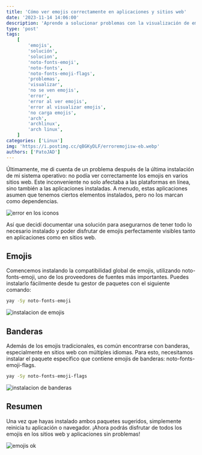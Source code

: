 ```yaml
---
title: 'Cómo ver emojis correctamente en aplicaciones y sitios web'
date: '2023-11-14 14:06:00'
description: 'Aprende a solucionar problemas con la visualización de emojis en tu distro de Linux. Instala las fuentes necesarias para disfrutar de emojis en aplicaciones y sitios web.'
type: 'post'
tags:
    [
        'emojis',
        'solución',
        'solucion',
        'noto-fonts-emoji',
        'noto-fonts',
        'noto-fonts-emoji-flags',
        'problemas',
        'visualizar',
        'no se ven emojis',
        'error',
        'error al ver emojis',
        'error al visualizar emojis',
        'no carga emojis',
        'arch',
        'archlinux',
        'arch linux',
    ]
categories: ['Linux']
img: 'https://i.postimg.cc/qBGKyDLF/erroremojisw-eb.webp'
authors: ['PatoJAD']
---
```


Últimamente, me di cuenta de un problema después de la última instalación de mi sistema operativo: no podía ver correctamente los emojis en varios sitios web. Este inconveniente no solo afectaba a las plataformas en línea, sino también a las aplicaciones instaladas. A menudo, estas aplicaciones asumen que tenemos ciertos elementos instalados, pero no los marcan como dependencias.

![error en los iconos](https://i.postimg.cc/tgVP6XSd/erroremoji.webp)

Así que decidí documentar una solución para asegurarnos de tener todo lo necesario instalado y poder disfrutar de emojis perfectamente visibles tanto en aplicaciones como en sitios web.

## Emojis

Comencemos instalando la compatibilidad global de emojis, utilizando noto-fonts-emoji, uno de los proveedores de fuentes más importantes. Puedes instalarlo fácilmente desde tu gestor de paquetes con el siguiente comando:

```zsh
yay -Sy noto-fonts-emoji
```

![instalacion de emojis](https://i.postimg.cc/K8WB4KNv/emojis.webp)

## Banderas

Además de los emojis tradicionales, es común encontrarse con banderas, especialmente en sitios web con múltiples idiomas. Para esto, necesitamos instalar el paquete específico que contiene emojis de banderas: noto-fonts-emoji-flags.

```zsh
yay -Sy noto-fonts-emoji-flags
```

![instalacion de banderas](https://i.postimg.cc/wjMD65DG/flags.webp)

## Resumen

Una vez que hayas instalado ambos paquetes sugeridos, simplemente reinicia tu aplicación o navegador. ¡Ahora podrás disfrutar de todos los emojis en los sitios web y aplicaciones sin problemas!

![emojis ok](https://i.postimg.cc/4dVzDJp4/flagok.webp)